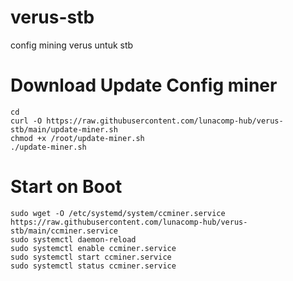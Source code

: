# verus-stb
config mining verus untuk stb
# Download Update Config miner
```
cd
curl -O https://raw.githubusercontent.com/lunacomp-hub/verus-stb/main/update-miner.sh
chmod +x /root/update-miner.sh
./update-miner.sh
```
# Start on Boot
```
sudo wget -O /etc/systemd/system/ccminer.service https://raw.githubusercontent.com/lunacomp-hub/verus-stb/main/ccminer.service
sudo systemctl daemon-reload
sudo systemctl enable ccminer.service
sudo systemctl start ccminer.service
sudo systemctl status ccminer.service

```
